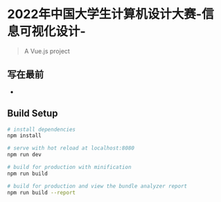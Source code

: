 # 2022年中国大学生计算机设计大赛-信息可视化设计-

> A Vue.js project

## 写在最前

- 

## Build Setup

``` bash
# install dependencies
npm install

# serve with hot reload at localhost:8080
npm run dev

# build for production with minification
npm run build

# build for production and view the bundle analyzer report
npm run build --report
```


